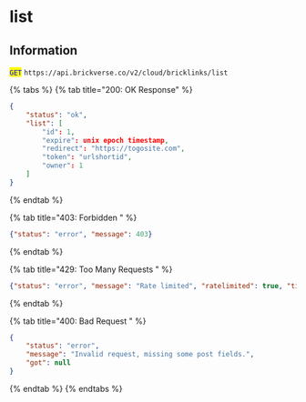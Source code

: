 # list

## Information

<mark style="color:blue;">`GET`</mark> `https://api.brickverse.co/v2/cloud/bricklinks/list`

{% tabs %}
{% tab title="200: OK Response" %}
```json
{
    "status": "ok",
    "list": [
        "id": 1,
        "expire": unix epoch timestamp,
        "redirect": "https://togosite.com",
        "token": "urlshortid",
        "owner": 1
    ]
}
```
{% endtab %}

{% tab title="403: Forbidden " %}
```json
{"status": "error", "message": 403}
```
{% endtab %}

{% tab title="429: Too Many Requests " %}
```json
{"status": "error", "message": "Rate limited", "ratelimited": true, "time": "seconds_string"}
```
{% endtab %}

{% tab title="400: Bad Request " %}
```json
{
    "status": "error",
    "message": "Invalid request, missing some post fields.",
    "got": null
}
```
{% endtab %}
{% endtabs %}
